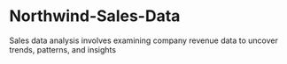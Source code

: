 # Northwind-Sales-Data
Sales data analysis involves examining company revenue data to uncover trends, patterns, and insights
